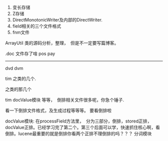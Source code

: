 



1. 变长存储
2. Z存储
3. DirectMonotonicWriter及内部的DirectWriter.
4. field相关的三个文件格式
5. fnm文件

ArrayUtil 类的源码分析，整理，　但是不一定要写篇博客。

.doc 文件存了啥
pos
pay



---

dvd
dvm

tim
之类的几个.



之类的那几个

tim
docValue模块
等等，　倒排相关文件很多呢，你急个锤子.


看一下倒排文件格式，及生成过程等等等。 要看倒排啦

docValue模块: 在processField方法里，　分为三部分，倒排，stored正排，docValue正排。已经学习完了第二个。第三个后面可以学，快速抓住核心啊，看倒排。lucene最重要的就是倒排你看两个正排不理倒排的吗？？？
分词模块
